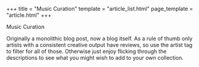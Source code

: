+++
title = "Music Curation"
template = "article_list.html"
page_template = "article.html"
+++

Music Curation

Originally a monolithic blog post, now a blog itself. As a rule of thumb only artists with a consistent creative output have reviews, so use the artist tag to filter for all of those. Otherwise just enjoy flicking through the descriptions to see what you might wish to add to your own collection.